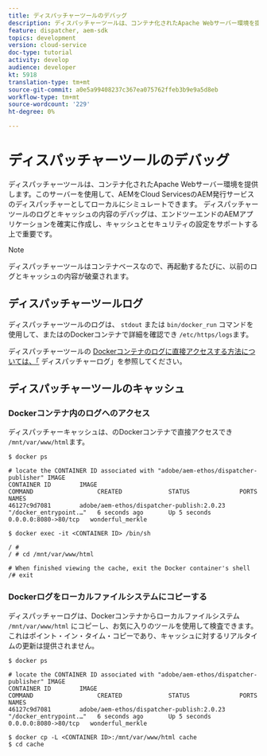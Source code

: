 ```yaml
---
title: ディスパッチャーツールのデバッグ
description: ディスパッチャーツールは、コンテナ化されたApache Webサーバー環境を提供します。このサーバーを使用して、AEMをCloud ServicesのAEM発行サービスのディスパッチャーとしてローカルにシミュレートできます。 ディスパッチャーツールのログとキャッシュの内容のデバッグは、エンドツーエンドのAEMアプリケーションを確実に作成し、キャッシュとセキュリティの設定をサポートする上で重要です。
feature: dispatcher, aem-sdk
topics: development
version: cloud-service
doc-type: tutorial
activity: develop
audience: developer
kt: 5918
translation-type: tm+mt
source-git-commit: a0e5a99408237c367ea075762ffeb3b9e9a5d8eb
workflow-type: tm+mt
source-wordcount: '229'
ht-degree: 0%

---
```



# ディスパッチャーツールのデバッグ

ディスパッチャーツールは、コンテナ化されたApache Webサーバー環境を提供します。このサーバーを使用して、AEMをCloud ServicesのAEM発行サービスのディスパッチャーとしてローカルにシミュレートできます。
ディスパッチャーツールのログとキャッシュの内容のデバッグは、エンドツーエンドのAEMアプリケーションを確実に作成し、キャッシュとセキュリティの設定をサポートする上で重要です。

>[!NOTE]
>
>ディスパッチャーツールはコンテナベースなので、再起動するたびに、以前のログとキャッシュの内容が破棄されます。

## ディスパッチャーツールログ

ディスパッチャーツールのログは、 `stdout` または `bin/docker_run` コマンドを使用して、またはのDockerコンテナで詳細を確認でき `/etc/https/logs`ます。

ディスパッチャーツールの [Dockerコンテナのログに直接アクセスする方法については、「](./logs.md#dispatcher-logs) ディスパッチャーログ」を参照してください。

## ディスパッチャーツールのキャッシュ

### Dockerコンテナ内のログへのアクセス

ディスパッチャーキャッシュは、のDockerコンテナで直接アクセスでき ` /mnt/var/www/html`ます。

```shell
$ docker ps

# locate the CONTAINER ID associated with "adobe/aem-ethos/dispatcher-publisher" IMAGE
CONTAINER ID        IMAGE                                       COMMAND                  CREATED             STATUS              PORTS                  NAMES
46127c9d7081        adobe/aem-ethos/dispatcher-publish:2.0.23   "/docker_entrypoint.…"   6 seconds ago       Up 5 seconds        0.0.0.0:8080->80/tcp   wonderful_merkle

$ docker exec -it <CONTAINER ID> /bin/sh

/ # 
/ # cd /mnt/var/www/html

# When finished viewing the cache, exit the Docker container's shell
/# exit
```

### Dockerログをローカルファイルシステムにコピーする

ディスパッチャーログは、Dockerコンテナからローカルファイルシステム `/mnt/var/www/html` にコピーし、お気に入りのツールを使用して検査できます。 これはポイント・イン・タイム・コピーであり、キャッシュに対するリアルタイムの更新は提供されません。

```shell
$ docker ps

# locate the CONTAINER ID associated with "adobe/aem-ethos/dispatcher-publisher" IMAGE
CONTAINER ID        IMAGE                                       COMMAND                  CREATED             STATUS              PORTS                  NAMES
46127c9d7081        adobe/aem-ethos/dispatcher-publish:2.0.23   "/docker_entrypoint.…"   6 seconds ago       Up 5 seconds        0.0.0.0:8080->80/tcp   wonderful_merkle

$ docker cp -L <CONTAINER ID>:/mnt/var/www/html cache 
$ cd cache
```

